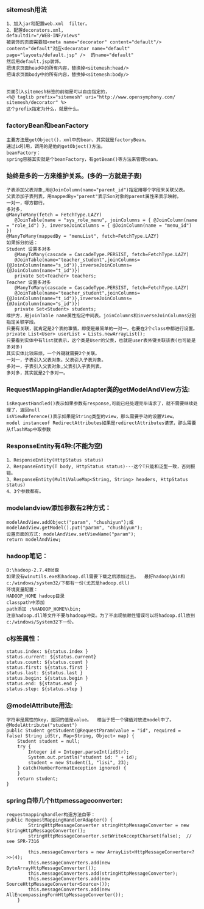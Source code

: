 ### sitemesh用法

    1、加入jar和配置web.xml  filter。
    2、配置decorators.xml,
    defaultdir="/WEB-INF/views"
    被装饰的页面需要加<meta name="decorator" content="default"/>
    content="default"对应<decorator name="default" page="layouts/default.jsp" />  的name="default"
    然后用default.jsp装饰。
    把请求页面head中的所有内容，替换掉<sitemesh:head/>
    把请求页面body中的所有内容，替换掉<sitemesh:body/>


    页面引入sitemesh标签的前缀是可以自由指定的，
    <%@ taglib prefix="sitemesh" uri="http://www.opensymphony.com/  sitemesh/decorator" %>
    这个prefix指定为什么，就是什么。

### factoryBean和beanFactory

    主要方法是getObject()，xml中的bean，其实就是factoryBean。
    通过id引用，调用的是他的getObject()方法。
    beanFactory：
    spring容器其实就是个beanFactory，有getBean()等方法来管理bean。


### 始终是多的一方来维护关系。(多的一方就是子表)  

    子表添加父表对象,用@JoinColumn(name="parent_id")指定用哪个字段来关联父表。
    父表添加子表列表，用mappedBy="parent"表示Son对象的parent属性来表示映射。
    一对一，哪方都行。
    多对多，
    @ManyToMany(fetch = FetchType.LAZY)
       @JoinTable(name = "sys_role_menu", joinColumns = { @JoinColumn(name = "role_id") }, inverseJoinColumns = { @JoinColumn(name = "menu_id") })
    @ManyToMany(mappedBy = "menuList", fetch=FetchType.LAZY)
    如果拆分的话：
    Student 设置多对多
       @ManyToMany(cascade = CascadeType.PERSIST, fetch=FetchType.LAZY)
       @JoinTable(name="teacher_student",joinColumns={@JoinColumn(name="s_id")},inverseJoinColumns={@JoinColumn(name="t_id")})
       private Set<Teacher> teachers;
    Teacher 设置多对多
       @ManyToMany(cascade = CascadeType.PERSIST, fetch=FetchType.LAZY)
       @JoinTable(name="teacher_student",joinColumns={@JoinColumn(name="t_id")},inverseJoinColumns={@JoinColumn(name="s_id")})
       private Set<Student> students;
    维护方，用joinTable name属性指定中间表。joinColumns和inverseJoinColumns分别指定关联字段。
    只要有关联，就肯定是2个表的事情，即使是最简单的一对一，也要在2个class中都进行设置。
    private List<User> userList = Lists.newArrayList();
    只要看到实体中有list就表示，这个类是User的父表，也就是user表外键关联该表(也可能是多对多)
    其实实体比较麻烦，一个外键就需要2个关联。
    一对一，子表引入父表对象。父表引入子表对象。
    多对一，子表引入父表对象,父表引入子表列表。
    多对多，其实就是2个多对一。

### RequestMappingHandlerAdapter类的getModelAndView方法:  

    isRequestHandled()表示如果参数有response,可能已经处理完毕请求了，就不需要继续处理了，返回null
    isViewReference()表示如果是String类型的view，那么需要手动的设置View。
    model instanceof RedirectAttributes如果是redirectAttributes请求，那么需要从flashMap中取参数

### ResponseEntity有4种:(不能为空)  

    1、ResponseEntity(HttpStatus status)
    2、ResponseEntity(T body, HttpStatus status)---这个T只能和泛型一致，否则报错。
    3、ResponseEntity(MultiValueMap<String, String> headers, HttpStatus status)
    4、3个参数都有。

### modelandview添加参数有2种方式：  

    modelAndView.addObject("param", "chushiyun");或modelAndView.getModel().put("param", "chushiyun");
    设置页面的方式: modelAndView.setViewName("param");
    return modelAndView;

### hadoop笔记：  

    D:\hadoop-2.7.4到d盘
    如果没有winutils.exe和hadoop.dll需要下载之后添加过去。  最好hadoop\bin和c:/windows/system32/下都有一份(尤其是hadoop.dll)
    环境变量配置：
    HADOOP_HOME hadoop目录
    classpath中添加
    path添加 ;%HADOOP_HOME%\bin;
    注意hadoop.dll等文件不要与hadoop冲突。为了不出现依赖性错误可以将hadoop.dll放到c:/windows/System32下一份。

### c标签属性：  

    status.index: ${status.index }
    status.current: ${status.current}
    status.count: ${status.count }
    status.first: ${status.first }
    status.last: ${status.last }
    status.begin: ${status.begin }
    status.end: ${status.end }
    status.step: ${status.step }

### @modelAttribute用法:   

    字符串是属性的key，返回的值是value。  相当于把一个键值对放进model中了。
    @ModelAttribute("student")
    public Student getStudent(@RequestParam(value = "id", required = false) String idStr, Map<String, Object> map) {
        Student student = null;
        try {
            Integer id = Integer.parseInt(idStr);
            System.out.println("student id: " + id);
            student = new Student(1, "lisi", 23);
        } catch(NumberFormatException ignored) {
        }
        return student;
    }

### spring自带几个httpmessageconverter:  

    requestmappinghandler构造方法自带：
    public RequestMappingHandlerAdapter() {
    		StringHttpMessageConverter stringHttpMessageConverter = new StringHttpMessageConverter();
    		stringHttpMessageConverter.setWriteAcceptCharset(false);  // see SPR-7316

    		this.messageConverters = new ArrayList<HttpMessageConverter<?>>(4);
    		this.messageConverters.add(new ByteArrayHttpMessageConverter());
    		this.messageConverters.add(stringHttpMessageConverter);
    		this.messageConverters.add(new SourceHttpMessageConverter<Source>());
    		this.messageConverters.add(new AllEncompassingFormHttpMessageConverter());
    	}
